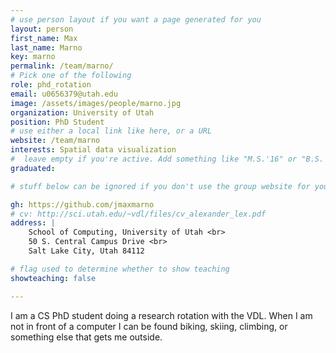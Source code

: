 ```yaml
---
# use person layout if you want a page generated for you
layout: person
first_name: Max
last_name: Marno
key: marno
permalink: /team/marno/
# Pick one of the following
role: phd_rotation
email: u0656379@utah.edu
image: /assets/images/people/marno.jpg
organization: University of Utah
position: PhD Student
# use either a local link like here, or a URL
website: /team/marno
interests: Spatial data visualization
#  leave empty if you're active. Add something like "M.S.'16" or "B.S.'17" if you got a degree while at VDL. Add "N" if you left VDS before you got a degree.
graduated: 

# stuff below can be ignored if you don't use the group website for your private website

gh: https://github.com/jmaxmarno
# cv: http://sci.utah.edu/~vdl/files/cv_alexander_lex.pdf
address: |
    School of Computing, University of Utah <br>
    50 S. Central Campus Drive <br>
    Salt Lake City, Utah 84112

# flag used to determine whether to show teaching
showteaching: false

---
```

I am a CS PhD student doing a research rotation with the VDL. When I am not in front of a computer I can be found biking, skiing, climbing, or something else that gets me outside.
